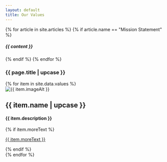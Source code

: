```yaml
---
layout: default
title: Our Values
---
```

<!-- Mission Statement Header -->
<div class="row mx-0 pt-3 value-top">
  <div class="w-75 mx-auto">
    {% for article in site.articles %}
    {% if article.name == "Mission Statement" %}
    <h5 class="text-center text-white">{{ content }}</h5>
    {% endif %}
    {% endfor %}
  </div>
</div>

<!-- Value Cards -->
<div class="row mx-0 pt-3 pb-0 bg-white">
  <h3 class="text-center text-bold w-100">{{ page.title | upcase }}</h3>
</div>
<div class="row mx-0 mb-3 min-vh-50 bg-white">
  {% for item in site.data.values %}
    <div class="col-lg-6">
      <div class="card value-card my-3">
        <img class="card-img" src="{{ site.baseurl }}{{ item.imageURL }}" alt="{{ item.imageAlt }}">
          <div class="card-img-overlay text-white d-flex text-left align-items-end">
            <div>
              <h2>{{ item.name | upcase }}</h2>
                <div class="valueBox w-75 px-3 py-1">
                  <h4>{{ item.description }}</h4>
                  {% if item.moreText %}
                  <p><a class="text-white" href="{{ site.baseurl }}{{ item.moreURL }}">{{ item.moreText }}</a></p>
                  {% endif %}
                </div>
            </div>
          </div>
      </div>
    </div>
  {% endfor %}
</div>
